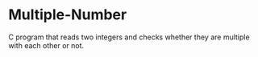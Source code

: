 # Multiple-Number
C program that reads two integers and checks whether they are multiple with each other or not.
